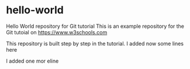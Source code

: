 # hello-world
Hello World repository for Git tutorial
This is an example repository for the Git tutoial on https://www.w3schools.com

This repository is built step by step in the tutorial.
I added now some lines here

I added one mor eline

